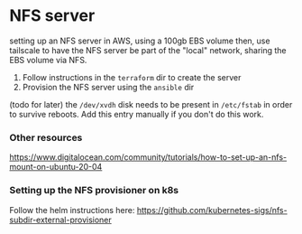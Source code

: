 # NFS server

setting up an NFS server in AWS, using a 100gb EBS volume
then, use tailscale to have the NFS server be part of the "local" network, sharing the EBS volume via NFS.

1. Follow instructions in the `terraform` dir to create the server
2. Provision the NFS server using the `ansible` dir

(todo for later) the `/dev/xvdh` disk needs to be present in `/etc/fstab` in order to survive reboots.  Add this entry manually if you don't do this work.

### Other resources

https://www.digitalocean.com/community/tutorials/how-to-set-up-an-nfs-mount-on-ubuntu-20-04

### Setting up the NFS provisioner on k8s

Follow the helm instructions here: https://github.com/kubernetes-sigs/nfs-subdir-external-provisioner
